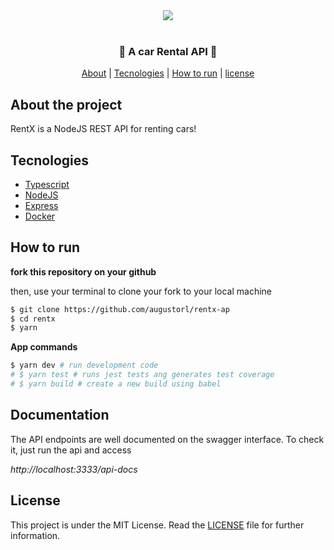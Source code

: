 <div align=center><img src="https://i.imgur.com/oUAKMC5.png" /></div>
<br/>
<h3 align=center>🚙 A car Rental API 🚙</h3>

<div align=center>
<a href="#About-the-project">About</a> |
<a href="#Tecnologies">Tecnologies</a> |
<a href="#How-to-run">How to run</a> |
<a href="#License">license</a>
</div>

## About the project

RentX is a NodeJS REST API for renting cars!

## Tecnologies

- [Typescript](https://www.typescriptlang.org/)
- [NodeJS](https://www.nodejs.org)
- [Express](https://github.com/expressjs/express)
- [Docker](https://www.docker.com/)

## How to run

**fork this repository on your github**

then, use your terminal to clone your fork to your local machine

```bash
$ git clone https://github.com/augustorl/rentx-ap
$ cd rentx
$ yarn
```

**App commands**
```bash
$ yarn dev # run development code
# $ yarn test # runs jest tests ang generates test coverage
# $ yarn build # create a new build using babel
```

## Documentation

The API endpoints are well documented on the swagger interface. To check it, just run the api and access 

*http://localhost:3333/api-docs*

## License

This project is under the MIT License. Read the [LICENSE](LICENSE) file for further information.
